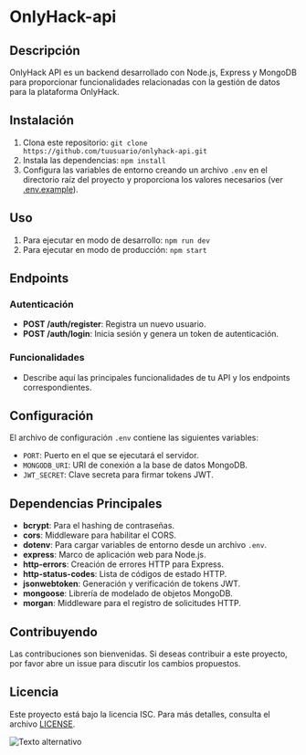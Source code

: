 # OnlyHack-api

## Descripción
OnlyHack API es un backend desarrollado con Node.js, Express y MongoDB para proporcionar funcionalidades relacionadas con la gestión de datos para la plataforma OnlyHack.

## Instalación
1. Clona este repositorio: `git clone https://github.com/tuusuario/onlyhack-api.git`
2. Instala las dependencias: `npm install`
3. Configura las variables de entorno creando un archivo `.env` en el directorio raíz del proyecto y proporciona los valores necesarios (ver [.env.example](.env.example)).

## Uso
1. Para ejecutar en modo de desarrollo: `npm run dev`
2. Para ejecutar en modo de producción: `npm start`

## Endpoints

### Autenticación
- **POST /auth/register**: Registra un nuevo usuario.
- **POST /auth/login**: Inicia sesión y genera un token de autenticación.

### Funcionalidades
- Describe aquí las principales funcionalidades de tu API y los endpoints correspondientes.

## Configuración
El archivo de configuración `.env` contiene las siguientes variables:

- `PORT`: Puerto en el que se ejecutará el servidor.
- `MONGODB_URI`: URI de conexión a la base de datos MongoDB.
- `JWT_SECRET`: Clave secreta para firmar tokens JWT.

## Dependencias Principales
- **bcrypt**: Para el hashing de contraseñas.
- **cors**: Middleware para habilitar el CORS.
- **dotenv**: Para cargar variables de entorno desde un archivo `.env`.
- **express**: Marco de aplicación web para Node.js.
- **http-errors**: Creación de errores HTTP para Express.
- **http-status-codes**: Lista de códigos de estado HTTP.
- **jsonwebtoken**: Generación y verificación de tokens JWT.
- **mongoose**: Librería de modelado de objetos MongoDB.
- **morgan**: Middleware para el registro de solicitudes HTTP.

## Contribuyendo
Las contribuciones son bienvenidas. Si deseas contribuir a este proyecto, por favor abre un issue para discutir los cambios propuestos.

## Licencia
Este proyecto está bajo la licencia ISC. Para más detalles, consulta el archivo [LICENSE](LICENSE).

![Texto alternativo](https://github.com/sergioironhacker/OnlyHack-api/blob/main/images/logo.png)
